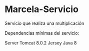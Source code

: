 # Marcela-Servicio
Servicio que realiza una multiplicación

Dependencias mínimas del servicio:

Server Tomcat 8.0.2
Jersey 
Java 8
